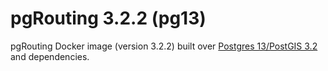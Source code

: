 # pgRouting 3.2.2 (pg13)

pgRouting Docker image (version 3.2.2) built over [Postgres 13/PostGIS 3.2](https://hub.docker.com/r/postgis/postgis/tags?page=1&name=13-3.2) and dependencies.
